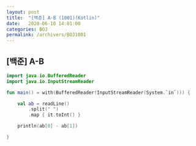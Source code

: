 ```yaml
---
layout: post
title:  "[백준] A-B (1001)(Kotlin)"
date:   2020-06-10 14:01:00
categories: BOJ
permalink: /archivers/BOJ1001
---
```


## [백준] A-B ##

```kotlin
import java.io.BufferedReader
import java.io.InputStreamReader

fun main() = with(BufferedReader(InputStreamReader(System.`in`))) {

    val ab = readLine()
        .split(" ")
        .map { it.toInt() }

    println(ab[0] - ab[1])

}
```


[jekyll]:      http://jekyllrb.com
[jekyll-gh]:   https://github.com/jekyll/jekyll
[jekyll-help]: https://github.com/jekyll/jekyll-help
[frontmatter]: http://jekyllrb.com/docs/frontmatter/
[github-easybook]: https://github.com/laobubu/jekyll-theme-EasyBook
